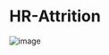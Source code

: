 # HR-Attrition
![image](https://github.com/Dammy-code/HR-Attrition/assets/60473801/f76e2307-fcfb-4e20-9d74-e9c50636b240)
